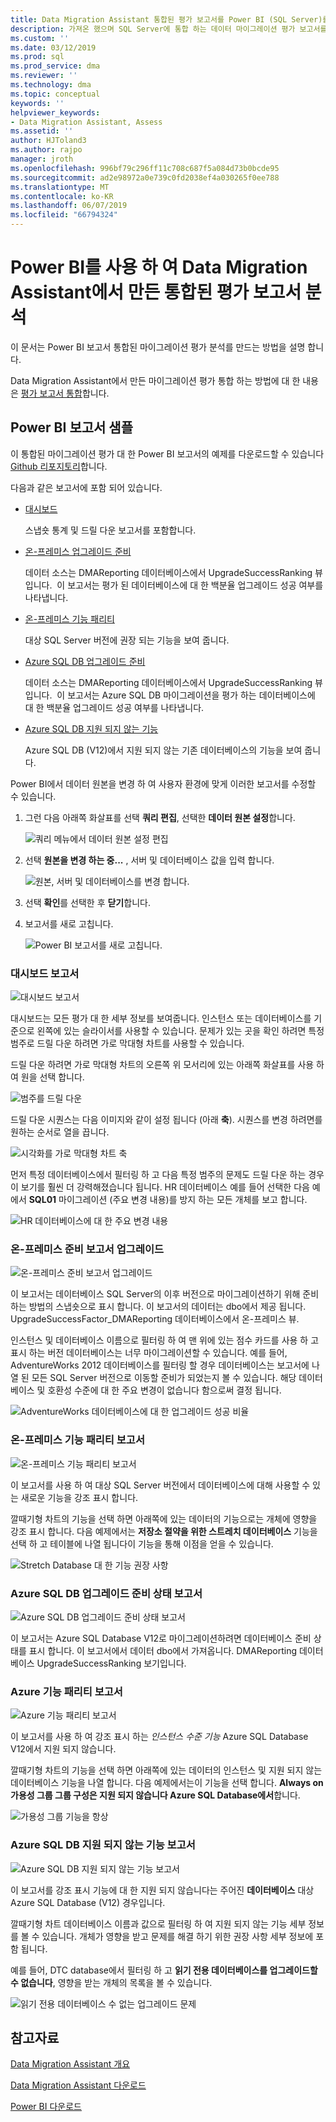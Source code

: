 ```yaml
---
title: Data Migration Assistant 통합된 평가 보고서를 Power BI (SQL Server)를 사용 하 여 분석 | Microsoft Docs
description: 가져온 했으며 SQL Server에 통합 하는 데이터 마이그레이션 평가 보고서를 분석 하려면 Power BI를 사용 하는 방법 알아보기
ms.custom: ''
ms.date: 03/12/2019
ms.prod: sql
ms.prod_service: dma
ms.reviewer: ''
ms.technology: dma
ms.topic: conceptual
keywords: ''
helpviewer_keywords:
- Data Migration Assistant, Assess
ms.assetid: ''
author: HJToland3
ms.author: rajpo
manager: jroth
ms.openlocfilehash: 996bf79c296ff11c708c687f5a084d73b0bcde95
ms.sourcegitcommit: ad2e98972a0e739c0fd2038ef4a030265f0ee788
ms.translationtype: MT
ms.contentlocale: ko-KR
ms.lasthandoff: 06/07/2019
ms.locfileid: "66794324"
---
```

# <a name="analyze-consolidated-assessment-reports-created-by-data-migration-assistant-with-power-bi"></a>Power BI를 사용 하 여 Data Migration Assistant에서 만든 통합된 평가 보고서 분석

이 문서는 Power BI 보고서 통합된 마이그레이션 평가 분석를 만드는 방법을 설명 합니다.

Data Migration Assistant에서 만든 마이그레이션 평가 통합 하는 방법에 대 한 내용은 [평가 보고서 통합](../dma/dma-consolidatereports.md)합니다.

## <a name="sample-power-bi-reports"></a>Power BI 보고서 샘플

이 통합된 마이그레이션 평가 대 한 Power BI 보고서의 예제를 다운로드할 수 있습니다 [Github 리포지토리](https://github.com/Microsoft/sql-server-samples/tree/master/samples/features/data-migration-assistant)합니다.

다음과 같은 보고서에 포함 되어 있습니다. 

- [대시보드](#dashboard-report)

  스냅숏 통계 및 드릴 다운 보고서를 포함합니다.

- [온-프레미스 업그레이드 준비](#on-premises-upgrade-readiness-report)

  데이터 소스는 DMAReporting 데이터베이스에서 UpgradeSuccessRanking 뷰입니다.  이 보고서는 평가 된 데이터베이스에 대 한 백분율 업그레이드 성공 여부를 나타냅니다.

- [온-프레미스 기능 패리티](#on-premises-feature-parity-report)

  대상 SQL Server 버전에 권장 되는 기능을 보여 줍니다.

- [Azure SQL DB 업그레이드 준비](#azure-sql-db-upgrade-readiness-report)

  데이터 소스는 DMAReporting 데이터베이스에서 UpgradeSuccessRanking 뷰입니다.  이 보고서는 Azure SQL DB 마이그레이션을 평가 하는 데이터베이스에 대 한 백분율 업그레이드 성공 여부를 나타냅니다.

- [Azure SQL DB 지원 되지 않는 기능](#azure-sql-db-unsupported-features-report)

  Azure SQL DB (V12)에서 지원 되지 않는 기존 데이터베이스의 기능을 보여 줍니다.

Power BI에서 데이터 원본을 변경 하 여 사용자 환경에 맞게 이러한 보고서를 수정할 수 있습니다. 

1. 그런 다음 아래쪽 화살표를 선택 **쿼리 편집**, 선택한 **데이터 원본 설정**합니다.

   ![쿼리 메뉴에서 데이터 원본 설정 편집](../dma/media/DataSourceSettings.png)

1. 선택 **원본을 변경 하는 중...** , 서버 및 데이터베이스 값을 입력 합니다.

   ![원본, 서버 및 데이터베이스를 변경 합니다.](../dma/media/ChangeSource.png)

1. 선택 **확인**를 선택한 후 **닫기**합니다.

1. 보고서를 새로 고칩니다.

   ![Power BI 보고서를 새로 고칩니다.](../dma/media/RefreshReport.png)

### <a name="dashboard-report"></a>대시보드 보고서

![대시보드 보고서](../dma/media/DashboardReport.png)

대시보드는 모든 평가 대 한 세부 정보를 보여줍니다. 인스턴스 또는 데이터베이스를 기준으로 왼쪽에 있는 슬라이서를 사용할 수 있습니다. 문제가 있는 곳을 확인 하려면 특정 범주로 드릴 다운 하려면 가로 막대형 차트를 사용할 수 있습니다.

드릴 다운 하려면 가로 막대형 차트의 오른쪽 위 모서리에 있는 아래쪽 화살표를 사용 하 여 원을 선택 합니다.

![범주를 드릴 다운](../dma/media/CategoryDrillDown.png)

드릴 다운 시퀀스는 다음 이미지와 같이 설정 됩니다 (아래 **축**). 시퀀스를 변경 하려면를 원하는 순서로 열을 끕니다.

![시각화를 가로 막대형 차트 축](../dma/media/VisualizationsAxis.png)

먼저 특정 데이터베이스에서 필터링 하 고 다음 특정 범주의 문제도 드릴 다운 하는 경우이 보기를 훨씬 더 강력해졌습니다 됩니다. HR 데이터베이스 예를 들어 선택한 다음 예에서 **SQL01** 마이그레이션 (주요 변경 내용)를 방지 하는 모든 개체를 보고 합니다.

![HR 데이터베이스에 대 한 주요 변경 내용](../dma/media/BreakingChanges.png)

### <a name="on-premises-upgrade-readiness-report"></a>온-프레미스 준비 보고서 업그레이드

![온-프레미스 준비 보고서 업그레이드](../dma/media/OnPremisesUpgradeReadinessReport.png)

이 보고서는 데이터베이스 SQL Server의 이후 버전으로 마이그레이션하기 위해 준비 하는 방법의 스냅숏으로 표시 합니다. 이 보고서의 데이터는 dbo에서 제공 됩니다. UpgradeSuccessFactor\_DMAReporting 데이터베이스에서 온-프레미스 뷰.

인스턴스 및 데이터베이스 이름으로 필터링 하 여 맨 위에 있는 점수 카드를 사용 하 고 표시 하는 버전 데이터베이스는 너무 마이그레이션할 수 있습니다. 예를 들어, AdventureWorks 2012 데이터베이스를 필터링 할 경우 데이터베이스는 보고서에 나열 된 모든 SQL Server 버전으로 이동할 준비가 되었는지 볼 수 있습니다. 해당 데이터베이스 및 호환성 수준에 대 한 주요 변경이 없습니다 함으로써 결정 됩니다.

![AdventureWorks 데이터베이스에 대 한 업그레이드 성공 비율](../dma/media/UpgradeSuccessFactor.png)

### <a name="on-premises-feature-parity-report"></a>온-프레미스 기능 패리티 보고서

![온-프레미스 기능 패리티 보고서](../dma/media/OnPremisesFeatureParityReport.png)

이 보고서를 사용 하 여 대상 SQL Server 버전에서 데이터베이스에 대해 사용할 수 있는 새로운 기능을 강조 표시 합니다.

깔때기형 차트의 기능을 선택 하면 아래쪽에 있는 데이터의 기능으로는 개체에 영향을 강조 표시 합니다. 다음 예제에서는 **저장소 절약을 위한 스트레치 데이터베이스** 기능을 선택 하 고 테이블에 나열 됩니다이 기능을 통해 이점을 얻을 수 있습니다.

![Stretch Database 대 한 기능 권장 사항](../dma/media/FeatureRecommend_StretchDatabase.png)

### <a name="azure-sql-db-upgrade-readiness-report"></a>Azure SQL DB 업그레이드 준비 상태 보고서

![Azure SQL DB 업그레이드 준비 상태 보고서](../dma/media/AzureSQLDBUpgradeReadinessReport.png)

이 보고서는 Azure SQL Database V12로 마이그레이션하려면 데이터베이스 준비 상태를 표시 합니다. 이 보고서에서 데이터 dbo에서 가져옵니다. DMAReporting 데이터베이스 UpgradeSuccessRanking 보기입니다.

### <a name="azure-features-parity-report"></a>Azure 기능 패리티 보고서

![Azure 기능 패리티 보고서](../dma/media/AzureFeaturesParityReport.png)

이 보고서를 사용 하 여 강조 표시 하는 *인스턴스 수준 기능* Azure SQL Database V12에서 지원 되지 않습니다.

깔때기형 차트의 기능을 선택 하면 아래쪽에 있는 데이터의 인스턴스 및 지원 되지 않는 데이터베이스 기능을 나열 합니다. 다음 예제에서는이 기능을 선택 합니다. **Always on 가용성 그룹 그룹 구성은 지원 되지 않습니다 Azure SQL Database에서**합니다.  

![가용성 그룹 기능을 항상](../dma/media/Feature_AlwaysOnAvailability.png)

 
### <a name="azure-sql-db-unsupported-features-report"></a>Azure SQL DB 지원 되지 않는 기능 보고서

![Azure SQL DB 지원 되지 않는 기능 보고서](../dma/media/AzureSQLDBUnsupportedFeaturesReport.png)

이 보고서를 강조 표시 기능에 대 한 지원 되지 않습니다는 주어진 **데이터베이스** 대상 Azure SQL Database (V12) 경우입니다.

깔때기형 차트 데이터베이스 이름과 값으로 필터링 하 여 지원 되지 않는 기능 세부 정보를 볼 수 있습니다. 개체가 영향을 받고 문제를 해결 하기 위한 권장 사항 세부 정보에 포함 됩니다.

예를 들어, DTC database에서 필터링 하 고 **읽기 전용 데이터베이스를 업그레이드할 수 없습니다**, 영향을 받는 개체의 목록을 볼 수 있습니다.

![읽기 전용 데이터베이스 수 없는 업그레이드 문제](../dma/media/ReadOnlyDatabases.png)

## <a name="see-also"></a>참고자료

[Data Migration Assistant 개요](../dma/dma-overview.md)

[Data Migration Assistant 다운로드](https://www.microsoft.com/download/details.aspx?id=53595)

[Power BI 다운로드](https://powerbi.microsoft.com/)
